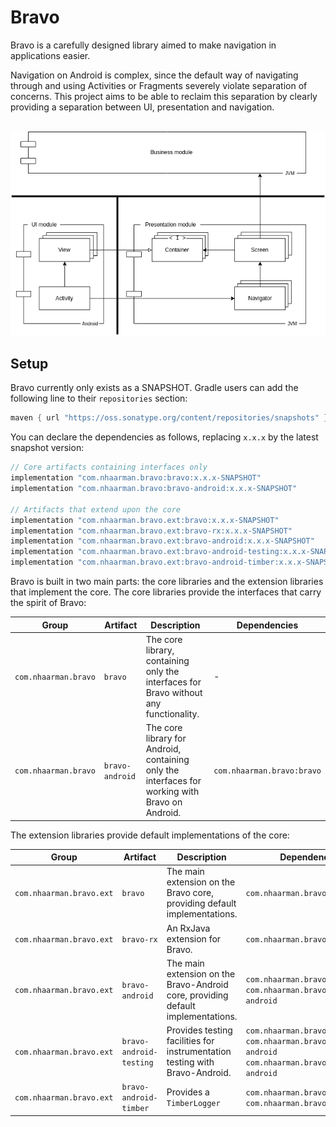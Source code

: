 # Bravo

Bravo is a carefully designed library aimed to make navigation in applications
easier.

Navigation on Android is complex, since the default way of navigating through
and using Activities or Fragments severely violate separation of concerns.
This project aims to be able to reclaim this separation by clearly providing a
separation between UI, presentation and navigation.

<p align="center">
  <br>
  <img src=".github/art/diagram_readme.png">
</p>

## Setup

Bravo currently only exists as a SNAPSHOT.
Gradle users can add the following line to their `repositories` section:

```groovy
maven { url "https://oss.sonatype.org/content/repositories/snapshots" }
```

You can declare the dependencies as follows, replacing `x.x.x` by the latest
snapshot version:

```groovy
// Core artifacts containing interfaces only
implementation "com.nhaarman.bravo:bravo:x.x.x-SNAPSHOT"
implementation "com.nhaarman.bravo:bravo-android:x.x.x-SNAPSHOT"

// Artifacts that extend upon the core
implementation "com.nhaarman.bravo.ext:bravo:x.x.x-SNAPSHOT"
implementation "com.nhaarman.bravo.ext:bravo-rx:x.x.x-SNAPSHOT"
implementation "com.nhaarman.bravo.ext:bravo-android:x.x.x-SNAPSHOT"
implementation "com.nhaarman.bravo.ext:bravo-android-testing:x.x.x-SNAPSHOT"
implementation "com.nhaarman.bravo.ext:bravo-android-timber:x.x.x-SNAPSHOT"
```

Bravo is built in two main parts: the core libraries and the extension libraries
that implement the core.
The core libraries provide the interfaces that carry the spirit of Bravo:

|Group| Artifact | Description | Dependencies|
|-----|----------|-------------|-------------|
|`com.nhaarman.bravo`| `bravo` | The core library, containing only the interfaces for Bravo without any functionality. | - |
|`com.nhaarman.bravo`| `bravo-android` | The core library for Android, containing only the interfaces for working with Bravo on Android. | `com.nhaarman.bravo:bravo` |

The extension libraries provide default implementations of the core:

|Group| Artifact | Description | Dependencies|
|-----|----------|-------------|-------------|
|`com.nhaarman.bravo.ext`| `bravo` | The main extension on the Bravo core, providing default implementations. |`com.nhaarman.bravo:bravo`|
|`com.nhaarman.bravo.ext`| `bravo-rx` | An RxJava extension for Bravo. |`com.nhaarman.bravo:bravo`|
|`com.nhaarman.bravo.ext`| `bravo-android` | The main extension on the Bravo-Android core, providing default implementations. |`com.nhaarman.bravo:bravo`<br>`com.nhaarman.bravo:bravo-android`|
|`com.nhaarman.bravo.ext`| `bravo-android-testing` | Provides testing facilities for instrumentation testing with Bravo-Android. |`com.nhaarman.bravo:bravo`<br>`com.nhaarman.bravo:bravo-android`<br>`com.nhaarman.bravo.ext:bravo-android`|
|`com.nhaarman.bravo.ext`| `bravo-android-timber` | Provides a `TimberLogger` |`com.nhaarman.bravo:bravo`<br>`com.nhaarman.bravo.ext:bravo`|


